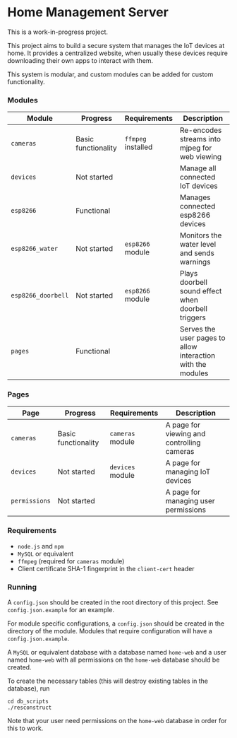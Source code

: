 # Home Management Server
This is a work-in-progress project. 

This project aims to build a secure system that manages the IoT devices at home. It provides a centralized website, when usually these devices require downloading their own apps to interact with them. 

This system is modular, and custom modules can be added for custom functionality.

### Modules
| Module | Progress | Requirements | Description |
|--------|----------|--------------|-------------|
| `cameras` | Basic functionality | `ffmpeg` installed | Re-encodes streams into mjpeg for web viewing |
| `devices` | Not started | | Manage all connected IoT devices |
| `esp8266` | Functional | | Manages connected esp8266 devices |
| `esp8266_water` | Not started | `esp8266` module | Monitors the water level and sends warnings |
| `esp8266_doorbell` | Not started | `esp8266` module | Plays doorbell sound effect when doorbell triggers
| `pages` | Functional | | Serves the user pages to allow interaction with the modules

### Pages
| Page | Progress | Requirements | Description |
|------|----------|--------------|-------------|
| `cameras` | Basic functionality | `cameras` module | A page for viewing and controlling cameras |
| `devices` | Not started | `devices` module | A page for managing IoT devices |
| `permissions` | Not started |  | A page for managing user permissions |

### Requirements
- `node.js` and `npm`
- `MySQL` or equivalent
- `ffmpeg` (required for `cameras` module)
- Client certificate SHA-1 fingerprint in the `client-cert` header

### Running

A `config.json` should be created in the root directory of this project. See `config.json.example` for an example.

For module specific configurations, a `config.json` should be created in the directory of the module. Modules that require configuration will have a `config.json.example`.

A `MySQL` or equivalent database with a database named `home-web` and a user named `home-web` with all permissions on the `home-web` database should be created.

To create the necessary tables (this will destroy existing tables in the database), run

    cd db_scripts
    ./resconstruct

Note that your user need permissions on the `home-web` database in order for this to work.
